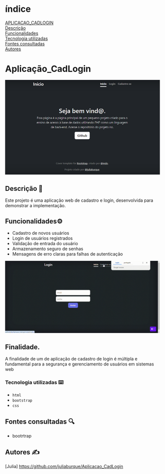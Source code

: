 # índice
[APLICACAO_CADLOGIN](#aplicacao_cadlogin)  
[Descrição](#descrição)  
[Funcionalidades](#funcionalidades)  
[Tecnologia utilizadas](#tecnologia-utilizadas)  
[Fontes consultadas](#fontes-consultadas)  
[Autores](#autores)


# Aplicação_CadLogin
![image info](img/captura.png.png)

## Descrição 📝
Este projeto é uma aplicação web de cadastro e login, desenvolvida para demonstrar a implementação.


## Funcionalidades⚙️
- Cadastro de novos usuários
- Login de usuários registrados
- Validação de entrada do usuário
- Armazenamento seguro de senhas 
- Mensagens de erro claras para falhas de autenticação

![image info](img/video.gif)

## Finalidade.
A finalidade de um de aplicação de cadastro de login é múltipla e fundamental para a segurança e gerenciamento de usuários em sistemas web


### Tecnologia utilizadas ⌨️
* `html`
* `bootstrap`
* `css`

## Fontes consultadas 🔍
* bootrtrap

## Autores ✍️
[Julia] https://github.com/juliaburque/Aplicacao_CadLogin


